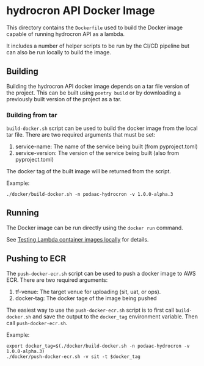# hydrocron API Docker Image

This directory contains the `Dockerfile` used to build the Docker image capable of running hydrocron API as a lambda.

It includes a number of helper scripts to be run by the CI/CD pipeline but can also be run locally to build the image.

## Building

Building the hydrocron API docker image depends on a tar file version of the project. This can be built using `poetry build` or by downloading a previously built version of the project as a tar. 

### Building from tar

`build-docker.sh` script can be used to build the docker image from the
local tar file. There are two required arguments that must be set:

1. service-name: The name of the service being built (from pyproject.toml)
2. service-version: The version of the service being built (also from pyproject.toml)

The docker tag of the built image will be returned from the script.

Example:

```shell script
./docker/build-docker.sh -n podaac-hydrocron -v 1.0.0-alpha.3
```

## Running

The Docker image can be run directly using the `docker run` command.

See [Testing Lambda container images locally](https://docs.aws.amazon.com/lambda/latest/dg/images-test.html) for details.

## Pushing to ECR

The `push-docker-ecr.sh` script can be used to push a docker image to AWS ECR. There are two required arguments:

1. tf-venue: The target venue for uploading (sit, uat, or ops).
2. docker-tag: The docker tage of the image being pushed

The easiest way to use the `push-docker-ecr.sh` script is to first call `build-docker.sh` and save the output to the
`docker_tag` environment variable. Then call `push-docker-ecr.sh`.

Example:

```shell script
export docker_tag=$(./docker/build-docker.sh -n podaac-hydrocron -v 1.0.0-alpha.3)
./docker/push-docker-ecr.sh -v sit -t $docker_tag
```